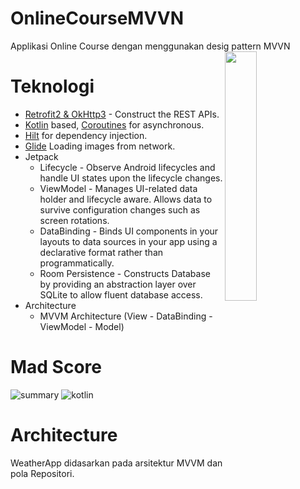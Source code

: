 # OnlineCourseMVVN
Applikasi Online Course dengan menggunakan desig pattern MVVN
<img src="/preview/weatherapp.gif" align="right" width="32%"/>
# Teknologi
- [Retrofit2 & OkHttp3](https://github.com/square/retrofit) - Construct the REST APIs.
- [Kotlin](https://kotlinlang.org/) based, [Coroutines](https://github.com/Kotlin/kotlinx.coroutines) for asynchronous.
- [Hilt](https://dagger.dev/hilt/) for dependency injection.
- [Glide](https://github.com/bumptech/glide) Loading images from network.
- Jetpack
    - Lifecycle - Observe Android lifecycles and handle UI states upon the lifecycle changes.
    - ViewModel - Manages UI-related data holder and lifecycle aware. Allows data to survive configuration changes such as screen rotations.
    - DataBinding - Binds UI components in your layouts to data sources in your app using a declarative format rather than programmatically.
    - Room Persistence - Constructs Database by providing an abstraction layer over SQLite to allow fluent database access.
- Architecture
    - MVVM Architecture (View - DataBinding - ViewModel - Model)
# Mad Score
![summary](https://github.com/sabrinurdin/OnlineCourseMVVN/blob/master/documentation/summary.png)
![kotlin](https://github.com/sabrinurdin/OnlineCourseMVVN/blob/master/documentation/kotlin.png)
# Architecture
WeatherApp didasarkan pada arsitektur MVVM dan pola Repositori.
